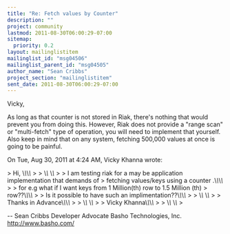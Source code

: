 ```yaml
---
title: "Re: Fetch values by Counter"
description: ""
project: community
lastmod: 2011-08-30T06:00:29-07:00
sitemap:
  priority: 0.2
layout: mailinglistitem
mailinglist_id: "msg04506"
mailinglist_parent_id: "msg04505"
author_name: "Sean Cribbs"
project_section: "mailinglistitem"
sent_date: 2011-08-30T06:00:29-07:00
---
```



Vicky,

As long as that counter is not stored in Riak, there's nothing that would
prevent you from doing this. However, Riak does not provide a "range scan"
or "multi-fetch" type of operation, you will need to implement that
yourself. Also keep in mind that on any system, fetching 500,000 values at
once is going to be painful.

On Tue, Aug 30, 2011 at 4:24 AM, Vicky Khanna wrote:

&gt; Hi, \\*\\*\\*\\*
&gt;
&gt; \\*\\* \\*\\*
&gt;
&gt; I am testing riak for a may be application implementation that demands of
&gt; fetching values/keys using a counter .\\*\\*\\*\\*
&gt;
&gt; for e.g what if I want keys from 1 Million(th) row to 1.5 Million (th)
&gt; row??\\*\\*\\*\\*
&gt;
&gt; Is it possible to have such an implimentation??\\*\\*\\*\\*
&gt;
&gt; \\*\\* \\*\\*
&gt;
&gt; Thanks in Advance\\*\\*\\*\\*
&gt;
&gt; \\*\\* \\*\\*
&gt;
&gt; Vicky Khanna\\*\\*\\*\\*
&gt;
&gt; \\*\\* \\*\\*
&gt;

-- 
Sean Cribbs 
Developer Advocate
Basho Technologies, Inc.
http://www.basho.com/
